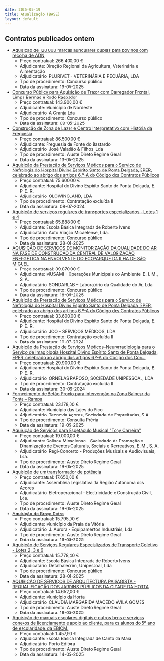 ```yaml
---
date: 2025-05-19
title: Atualização (BASE)
layout: default
---
```

## Contratos publicados ontem

* [Aquisição de 120 000 marcas auriculares duplas para bovinos com recolha de ADN](https://www.base.gov.pt/Base4/pt/detalhe/?type=contratos&id=11449023)
  * Preço contratual: 266.400,00 €
  * Adjudicante: Direção Regional da Agricultura, Veterinária e Alimentação
  * Adjudicatário: PLURIVET  - VETERINÁRIA E PECUÁRIA, LDA
  * Tipo de procedimento: Concurso público
  * Data da assinatura: 19-05-2025
* [Concurso Público para Aquisição de Trator com Carregador Frontal, Limpa Bermas e Rodo Raspador](https://www.base.gov.pt/Base4/pt/detalhe/?type=contratos&id=11447977)
  * Preço contratual: 143.900,00 €
  * Adjudicante: Município de Nordeste
  * Adjudicatário: A Granja Lda
  * Tipo de procedimento: Concurso público
  * Data da assinatura: 09-05-2025
* [Construção de Zona de Lazer e Centro Interpretativo com História da Freguesia](https://www.base.gov.pt/Base4/pt/detalhe/?type=contratos&id=11449534)
  * Preço contratual: 86.500,00 €
  * Adjudicante: Freguesia de Fonte do Bastardo
  * Adjudicatário: José Valadão & Filhos, Lda
  * Tipo de procedimento: Ajuste Direto Regime Geral
  * Data da assinatura: 13-05-2025
* [Aquisição da Prestação de Serviços Médicos para o Serviço de Nefrologia do Hospital Divino Espírito Santo de Ponta Delgada, EPER, celebrado ao abrigo dos artigos 6.º-A do Código dos Contratos Públicos](https://www.base.gov.pt/Base4/pt/detalhe/?type=contratos&id=11448062)
  * Preço contratual: 75.600,00 €
  * Adjudicante: Hospital do Divino Espírito Santo de Ponta Delgada, E. P. E. R.
  * Adjudicatário: GLOWINGLAND, LDA
  * Tipo de procedimento: Contratação excluída II
  * Data da assinatura: 08-07-2024
* [Aquisição de serviços regulares de transportes especializados - Lotes 1 e 4](https://www.base.gov.pt/Base4/pt/detalhe/?type=contratos&id=11449491)
  * Preço contratual: 65.888,00 €
  * Adjudicante: Escola Básica Integrada de Roberto Ivens
  * Adjudicatário: Auto Viação Micaelense, Lda.
  * Tipo de procedimento: Concurso público
  * Data da assinatura: 28-01-2025
* [AQUISIÇÃO DE SERVIÇOS DE MONITORIZAÇÃO DA QUALIDADE DO AR NA FASE DE CONSTRUÇÃO DA CENTRAL DE VALORIZAÇÃO ENERGÉTICA NA ENVOLVENTE DO ECOPARQUE DA ILHA DE SÃO MIGUEL](https://www.base.gov.pt/Base4/pt/detalhe/?type=contratos&id=11448026)
  * Preço contratual: 39.870,00 €
  * Adjudicante: MUSAMI - Operações Municipais do Ambiente, E. I. M., S. A.
  * Adjudicatário: SONDARLAB – Laboratório da Qualidade do Ar, Lda
  * Tipo de procedimento: Concurso público
  * Data da assinatura: 16-05-2025
* [Aquisição da Prestação de Serviços Médicos para o Serviço de Nefrologia do Hospital Divino Espírito Santo de Ponta Delgada, EPER, celebrado ao abrigo dos artigos 6.º-A do Código dos Contratos Públicos](https://www.base.gov.pt/Base4/pt/detalhe/?type=contratos&id=11448650)
  * Preço contratual: 33.600,00 €
  * Adjudicante: Hospital do Divino Espírito Santo de Ponta Delgada, E. P. E. R.
  * Adjudicatário: JCO - SERVIÇOS MÉDICOS, LDA
  * Tipo de procedimento: Contratação excluída II
  * Data da assinatura: 10-07-2024
* [Aquisição da Prestação de Serviços Médicos–Neurorradiologia-para o Serviço de Imagiologia Hospital Divino Espírito Santo de Ponta Delgada, EPER, celebrado ao abrigo dos artigos 6.º-A do Código dos Con...](https://www.base.gov.pt/Base4/pt/detalhe/?type=contratos&id=11448306)
  * Preço contratual: 29.900,00 €
  * Adjudicante: Hospital do Divino Espírito Santo de Ponta Delgada, E. P. E. R.
  * Adjudicatário: ORNELAS RAPOSO, SOCIEDADE UNIPESSOAL, LDA
  * Tipo de procedimento: Contratação excluída II
  * Data da assinatura: 30-06-2024
* [Fornecimento de Betão Pronto para intervenção na Zona Balnear da Fonte – Rampa](https://www.base.gov.pt/Base4/pt/detalhe/?type=contratos&id=11449229)
  * Preço contratual: 23.178,00 €
  * Adjudicante: Município das Lajes do Pico
  * Adjudicatário: Tecnovia Açores, Sociedade de Empreitadas, S.A.
  * Tipo de procedimento: Consulta Prévia
  * Data da assinatura: 19-05-2025
* [Aquisição de Serviços para Espetáculo Musical "Tony Carreira"](https://www.base.gov.pt/Base4/pt/detalhe/?type=contratos&id=11449937)
  * Preço contratual: 19.000,00 €
  * Adjudicante: Coliseu Micaelense - Sociedade de Promoção e Dinamização de Eventos Culturais, Sociais e Recreativos, E. M., S. A.
  * Adjudicatário: Regi-Concerto - Produções Musicais e Audiovisuais, Lda.
  * Tipo de procedimento: Ajuste Direto Regime Geral
  * Data da assinatura: 19-05-2025
* [Aquisição de um transformador de potência](https://www.base.gov.pt/Base4/pt/detalhe/?type=contratos&id=11448651)
  * Preço contratual: 17.650,00 €
  * Adjudicante: Assembleia Legislativa da Região Autónoma dos Açores
  * Adjudicatário: Eletroperacional - Electricidade e Construção Cívil, Lda.
  * Tipo de procedimento: Ajuste Direto Regime Geral
  * Data da assinatura: 19-05-2025
* [Aquisição de Braço Retro](https://www.base.gov.pt/Base4/pt/detalhe/?type=contratos&id=11448248)
  * Preço contratual: 15.795,00 €
  * Adjudicante: Município da Praia da Vitória
  * Adjudicatário: J. Aurora - Equipamentos Industriais, Lda
  * Tipo de procedimento: Ajuste Direto Regime Geral
  * Data da assinatura: 16-05-2025
* [Aquisição de Serviços Regulares Especializados de Transporte Coletivo - Lotes 2, 3 e 6](https://www.base.gov.pt/Base4/pt/detalhe/?type=contratos&id=11449532)
  * Preço contratual: 15.778,40 €
  * Adjudicante: Escola Básica Integrada de Roberto Ivens
  * Adjudicatário: Detalhalecrim, Unipessoal, Lda
  * Tipo de procedimento: Concurso público
  * Data da assinatura: 28-01-2025
* [AQUISIÇÃO DE SERVIÇOS DE ARQUITECTURA PAISAGISTA - REQUALIFICAÇÃO DOS JARDINS PÚBLICOS DA CIDADE DA HORTA](https://www.base.gov.pt/Base4/pt/detalhe/?type=contratos&id=11449945)
  * Preço contratual: 14.652,00 €
  * Adjudicante: Município da Horta
  * Adjudicatário: CLÁUDIA MARGARIDA MACEDO ÁVILA GOMES
  * Tipo de procedimento: Ajuste Direto Regime Geral
  * Data da assinatura: 19-05-2025
* [Aquisição de manuais escolares digitais e outros bens e serviços conexos de licenciamento e apoio ao cliente, para os alunos do 5º ano de escolaridade, da EBICM.](https://www.base.gov.pt/Base4/pt/detalhe/?type=contratos&id=11449834)
  * Preço contratual: 1.457,90 €
  * Adjudicante: Escola Básica Integrada de Canto da Maia
  * Adjudicatário: Porto Editora
  * Tipo de procedimento: Ajuste Direto Regime Geral
  * Data da assinatura: 14-05-2025

